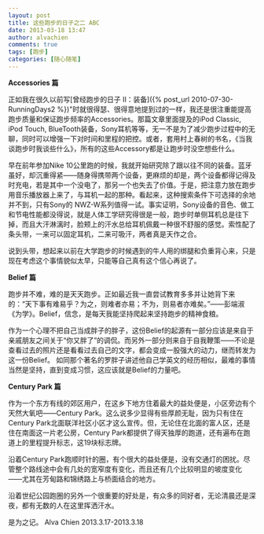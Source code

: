 ```yaml
---
layout: post
title: 这些跑步的日子之二 ABC
date: 2013-03-18 13:47
author: alvachien
comments: true
tags: [跑步]
categories: [随心随笔]
---
```


**Accessories 篇**

正如我在很久以前写[曾经跑步的日子 II：装备]({% post_url 2010-07-30-RunningDays2 %})"时就很得瑟、很得意地提到过的一样，我还是很注重能提高跑步质量和保证跑步频率的Accessories。那篇文章里面提及的iPod Classic, iPod Touch, BlueTooth装备，Sony耳机等等，无一不是为了减少跑步过程中的无聊，同时可以增强一下对时间和里程的把控。或者，套用村上春树的书名，《当我谈跑步时我谈些什么》，所有的这些Accessory都是让跑步时没空想些什么。

早在前年参加Nike 10公里跑的时候，我就开始研究除了跟以往不同的装备。蓝牙虽好，却沉重得紧——随身得携带两个设备，更麻烦的却是，两个设备都得记得及时充电，若是其中一个没电了，那另一个也失去了价值。于是，把注意力放在跑步用音乐播放器上来了，与耳机一起的那种。看起来，这种搜索条件下可选择的余地并不到，只有Sony的 NWZ-W系列值得一试。事实证明，Sony设备的音色、做工和节电性能都没得说，就是人体工学研究得很是一般，跑步时单侧耳机总是往下掉，而且大汗淋漓时，脸颊上的汗水总给耳机佩戴一种很不舒服的感觉。索性配了条头带，一来可以固定耳机，二来可吸汗，两者真是天作之合。

说到头带，想起来以前在大学跑步的时候遇到的牛人用的绑腿和负重背心来，只是现在考虑这个事情貌似太早，只能等自己真有这个信心再说了。

**Belief 篇**

跑步并不难，难的是天天跑步。正如最近我一直尝试教育多多并让她背下来的：“天下事有难易乎？为之，则难者亦易；不为，则易者亦难矣。”——彭端淑《为学》。Belief，信念，是每天我能坚持爬起来坚持跑步的精神食粮。

作为一个心理不把自己当成胖子的胖子，这份Belief的起源有一部分应该是来自于亲戚朋友之间关于“你又胖了”的调侃。而另外一部分则来自于自我鞭策——不论是查看过去的照片还是看看过去自己的文字，都会变成一股强大的动力，继而转发为这一份Belief。
如同那个著名的罗胖子讲述他自己学英文的经历相似，最难的事情当然是坚持，直到变成习惯，这应该就是Belief的力量吧。


**Century Park 篇**

作为一个东方有线的郊区用户，在这乡下地方住着最大的益处便是，小区旁边有个天然大氧吧——Century Park。这么说多少显得有些厚颜无耻，因为只有住在Century Park北面联洋社区小区才这么宣传。但，无论住在北面的富人区，还是住在南面这一片老公房，Century Park都提供了得天独厚的跑道，还有遍布在跑道上的里程提升标志，这19块标志牌。

沿着Century Park跑顺时针的圈，有个很大的益处便是，没有交通灯的困扰。尽管整个路线途中会有几处的宽窄度有变化，而且还有几个比较明显的坡度变化 ——尤其在芳甸路和锦绣路上与桥面结合的地方。

沿着世纪公园跑圈的另外一个很重要的好处是，有众多的同好者，无论清晨还是深夜，都有无数的人在这里挥洒汗水。

是为之记。
Alva Chien
2013.3.17-2013.3.18
